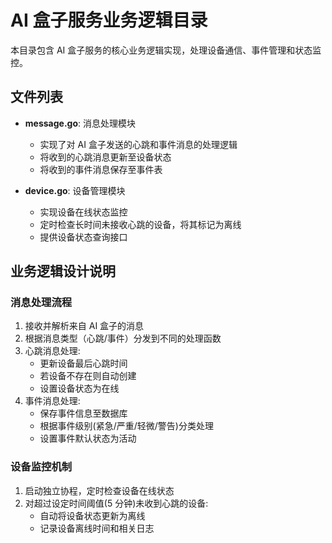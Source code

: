 # AI 盒子服务业务逻辑目录

本目录包含 AI 盒子服务的核心业务逻辑实现，处理设备通信、事件管理和状态监控。

## 文件列表

- **message.go**: 消息处理模块

  - 实现了对 AI 盒子发送的心跳和事件消息的处理逻辑
  - 将收到的心跳消息更新至设备状态
  - 将收到的事件消息保存至事件表

- **device.go**: 设备管理模块
  - 实现设备在线状态监控
  - 定时检查长时间未接收心跳的设备，将其标记为离线
  - 提供设备状态查询接口

## 业务逻辑设计说明

### 消息处理流程

1. 接收并解析来自 AI 盒子的消息
2. 根据消息类型（心跳/事件）分发到不同的处理函数
3. 心跳消息处理:
   - 更新设备最后心跳时间
   - 若设备不存在则自动创建
   - 设置设备状态为在线
4. 事件消息处理:
   - 保存事件信息至数据库
   - 根据事件级别(紧急/严重/轻微/警告)分类处理
   - 设置事件默认状态为活动

### 设备监控机制

1. 启动独立协程，定时检查设备在线状态
2. 对超过设定时间阈值(5 分钟)未收到心跳的设备:
   - 自动将设备状态更新为离线
   - 记录设备离线时间和相关日志
